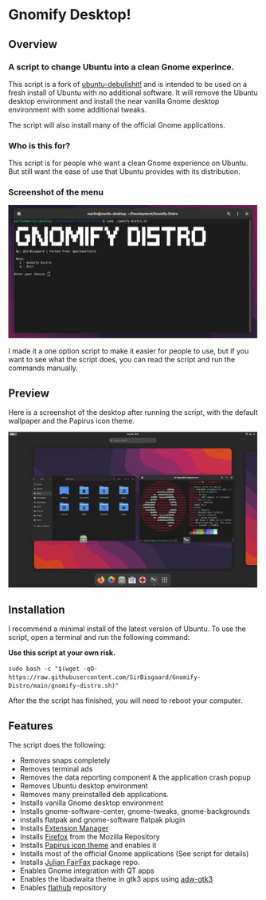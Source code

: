 # Gnomify Desktop!
  
## Overview 
### A script to change Ubuntu into a clean Gnome experince.
This script is a fork of [ubuntu-debullshit!](https://github.com/polkaulfield/ubuntu-debullshit) and is intended to be used on a fresh install of Ubuntu with no additional software.
It will remove the Ubuntu desktop environment and install the near vanilla Gnome desktop environment with some additional tweaks.

The script will also install many of the official Gnome applications.

### Who is this for?
This script is for people who want a clean Gnome experience on Ubuntu.
But still want the ease of use that Ubuntu provides with its distribution.

### Screenshot of the menu
<img src="https://raw.githubusercontent.com/SirBisgaard/Gnomify-Distro/main/menu.png" width="500" />

I made it a one option script to make it easier for people to use, but if you want to see what the script does, you can read the script and run the commands manually.

## Preview

Here is a screenshot of the desktop after running the script, with the default wallpaper and the Papirus icon theme.

<img src="https://raw.githubusercontent.com/SirBisgaard/Gnomify-Distro/main/screenshot.png" width="500" />


## Installation
I recommend a minimal install of the latest version of Ubuntu. 
To use the script, open a terminal and run the following command:

**Use this script at your own risk.**

`sudo bash -c "$(wget -qO- https://raw.githubusercontent.com/SirBisgaard/Gnomify-Distro/main/gnomify-distro.sh)"`


After the the script has finished, you will need to reboot your computer.

## Features
The script does the following:

* Removes snaps completely
* Removes terminal ads
* Removes the data reporting component & the application crash popup
* Removes Ubuntu desktop environment
* Removes many preinstalled deb applications.
* Installs vanilla Gnome desktop environment
* Installs gnome-software-center, gnome-tweaks, gnome-backgrounds
* installs flatpak and gnome-software flatpak plugin
* Installs [Extension Manager](https://github.com/mjakeman/extension-manager)
* Installs [Firefox](https://www.mozilla.org/en-US/firefox/new/) from the Mozilla Repository
* Installs [Papirus icon theme](https://github.com/PapirusDevelopmentTeam/papirus-icon-theme) and enables it
* Installs most of the official Gnome applications (See script for details)
* Installs [Julian FairFax](https://gitlab.com/julianfairfax/package-repo) package repo.
* Enables Gnome integration with QT apps
* Enables the libadwaita theme in gtk3 apps using [adw-gtk3](https://github.com/lassekongo83/adw-gtk3)
* Enables [flathub](https://flathub.org/) repository
